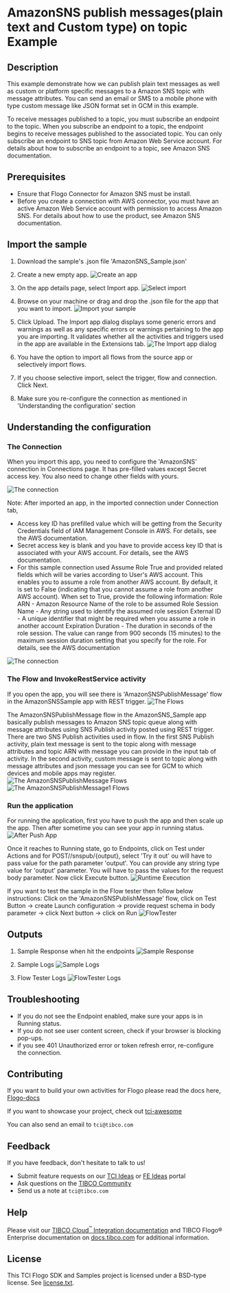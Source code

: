 # AmazonSNS publish messages(plain text and Custom type) on topic Example


## Description

This example demonstrate how we can publish plain text messages as well as custom or platform specific messages to a Amazon SNS topic with message attributes. You can send an email or SMS to a mobile phone with type custom message like JSON format set in GCM in this example.

To receive messages published to a topic, you must subscribe an endpoint to the topic. When you subscribe an endpoint to a topic, the endpoint begins to receive messages published to the associated topic. 
You can only subscribe an endpoint to SNS topic from Amazon Web Service account. For details about how to subscribe an endpoint to a topic, see Amazon SNS documentation.

## Prerequisites

* Ensure that Flogo Connector for Amazon SNS must be install.
* Before you create a connection with AWS connector, you must have an active Amazon Web Service account with permission to access Amazon SNS. For details about how to use the product, see Amazon SNS documentation.

## Import the sample

1. Download the sample's .json file 'AmazonSNS_Sample.json'

2. Create a new empty app.
![Create an app](../../import-screenshots/2.png)

3. On the app details page, select Import app.
![Select import](../../import-screenshots/3.png)

4. Browse on your machine or drag and drop the .json file for the app that you want to import.
![Import your sample](../../import-screenshots/AmazonSNSSample/ImportSNSApp.png)

5. Click Upload. The Import app dialog displays some generic errors and warnings as well as any specific errors or warnings pertaining to the app you are importing. It validates whether all the activities and triggers used in the app are available in the Extensions tab.
![The Import app dialog](../../import-screenshots/AmazonSNSSample/ImportDialog.png)

6. You have the option to import all flows from the source app or selectively import flows.

7. If you choose selective import, select the trigger, flow and connection. Click Next.

8. Make sure you re-configure the connection as mentioned in 'Understanding the configuration' section

## Understanding the configuration

### The Connection
When you import this app, you need to configure the 'AmazonSNS' connection in Connections page. It has pre-filled values except Secret access key. You also need to change other fields with yours.

![The connection](../../import-screenshots/AmazonSNSSample/ImportSNSConnection.png)

Note: After imported an app, in the imported connection under Connection tab,
* Access key ID has prefilled value which will be getting from the Security Credentials field of IAM Management Console in AWS. For details, see the AWS documentation.
* Secret access key is blank and you have to provide access key ID that is associated with your AWS account. For details, see the AWS documentation.
* For this sample connection used Assume Role True and provided related fields which will be varies according to User's AWS account.
  This enables you to assume a role from another AWS account. By default, it is set to False (indicating that you cannot assume a role from another AWS account).
  When set to True, provide the following information:
  Role ARN - Amazon Resource Name of the role to be assumed
  Role Session Name - Any string used to identify the assumed role session
  External ID - A unique identifier that might be required when you assume a role in another account
  Expiration Duration - The duration in seconds of the role session. The value can range from 900 seconds (15 minutes) to the maximum session duration setting that you specify for the role.
  For details, see the AWS documentation

![The connection](../../import-screenshots/AmazonSNSSample/SNSConnection.png)

### The Flow and InvokeRestService activity
If you open the app, you will see there is 'AmazonSNSPublishMessage' flow in the AmazonSNSSample app with REST trigger.
![The Flows](../../import-screenshots/AmazonSNSSample/Flows.png)

The AmazonSNSPublishMessage flow in the AmazonSNS_Sample app basically publish messages to Amazon SNS topic queue along with message attributes using SNS Publish activity posted using REST trigger. There are two SNS Publish activities used in flow. In the first SNS Publish activity, plain text message is sent to the topic along with message attributes and topic ARN with message you can provide in the input tab of activity. In the second activity, custom message is sent to topic along with message attributes and json message you can see for GCM to which devices and mobile apps may register. 
![The AmazonSNSPublishMessage Flows](../../import-screenshots/AmazonSNSSample/AmazonSNSPublishMessageflow.png)
![The AmazonSNSPublishMessage1 Flows](../../import-screenshots/AmazonSNSSample/AmazonSNSPublishCustomMessageflow.png)


### Run the application
For running the application, first you have to push the app and then scale up the app. Then after sometime you can see your app in running status.
![After Push App](../../import-screenshots/AmazonSNSSample/AfterPushAppRunningState.png)

Once it reaches to Running state, go to Endpoints, click on Test under Actions and for POST//snspub/{output}, select 'Try it out'
ou will have to pass value for the path parameter 'output'. You can provide any string type value for 'output' parameter.
You will have to pass the values for the request body parameter.
Now click Execute button.
![Runtime Execution](../../import-screenshots/AmazonSNSSample/RESTRequest.png)

If you want to test the sample in the Flow tester then follow below instructions:
Click on the 'AmazonSNSPublishMessage' flow, click on Test Button -> create Launch configuration -> provide request schema in body parameter -> click Next button -> click on Run
![FlowTester](../../import-screenshots/AmazonSNSSample/Flowtester.png)

## Outputs

1. Sample Response when hit the endpoints
![Sample Response](../../import-screenshots/AmazonSNSSample/RuntimeExecution.png)

2. Sample Logs
![Sample Logs](../../import-screenshots/AmazonSNSSample/SampleLogs.png)

3. Flow Tester Logs
![FlowTester Logs](../../import-screenshots/AmazonSNSSample/FlowTesterLogs.png)


## Troubleshooting

* If you do not see the Endpoint enabled, make sure your apps is in Running status.
* If you do not see user content screen, check if your browser is blocking pop-ups.
* if you see 401 Unauthorized error or token refresh error, re-configure the connection.

## Contributing
If you want to build your own activities for Flogo please read the docs here, [Flogo-docs](https://tibcosoftware.github.io/flogo/)

If you want to showcase your project, check out [tci-awesome](https://github.com/TIBCOSoftware/tci-awesome)

You can also send an email to `tci@tibco.com`

## Feedback
If you have feedback, don't hesitate to talk to us!

* Submit feature requests on our [TCI Ideas](https://ideas.tibco.com/?project=TCI) or [FE Ideas](https://ideas.tibco.com/?project=FE) portal
* Ask questions on the [TIBCO Community](https://community.tibco.com/answers/product/344006)
* Send us a note at `tci@tibco.com`

## Help
Please visit our [TIBCO Cloud<sup>&trade;</sup> Integration documentation](https://integration.cloud.tibco.com/docs/) and TIBCO Flogo® Enterprise documentation on [docs.tibco.com](https://docs.tibco.com/) for additional information.

## License
This TCI Flogo SDK and Samples project is licensed under a BSD-type license. See [license.txt](license.txt).
